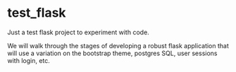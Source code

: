 test_flask
==========

Just a test flask project to experiment with code.

We will walk through the stages of developing a robust flask application that will use a variation on the bootstrap theme, postgres SQL, user sessions with login, etc.



